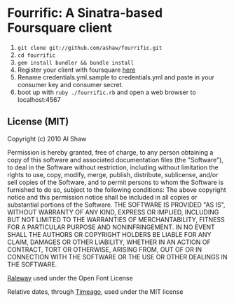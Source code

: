# Fourrific: A Sinatra-based Foursquare client

1. `git clone git://github.com/ashaw/fourrific.git`
2. `cd fourrific`
3. `gem install bundler && bundle install`
4. Register your client with foursquare [here](http://foursquare.com/oauth/register)
5. Rename credentials.yml.sample to credentials.yml and paste in your consumer key and consumer secret.
6. boot up with `ruby ./fourrific.rb` and open a web browser to localhost:4567


## License (MIT)

Copyright (c) 2010 Al Shaw

Permission is hereby granted, free of charge, to any person obtaining a copy of this software and associated documentation files (the "Software"), to deal in the Software without restriction, including without limitation the rights to use, copy, modify, merge, publish, distribute, sublicense, and/or sell copies of the Software, and to permit persons to whom the Software is furnished to do so, subject to the following conditions:
The above copyright notice and this permission notice shall be included in all copies or substantial portions of the Software.
THE SOFTWARE IS PROVIDED "AS IS", WITHOUT WARRANTY OF ANY KIND, EXPRESS OR IMPLIED, INCLUDING BUT NOT LIMITED TO THE WARRANTIES OF MERCHANTABILITY, FITNESS FOR A PARTICULAR PURPOSE AND NONINFRINGEMENT. IN NO EVENT SHALL THE AUTHORS OR COPYRIGHT HOLDERS BE LIABLE FOR ANY CLAIM, DAMAGES OR OTHER LIABILITY, WHETHER IN AN ACTION OF CONTRACT, TORT OR OTHERWISE, ARISING FROM, OUT OF OR IN CONNECTION WITH THE SOFTWARE OR THE USE OR OTHER DEALINGS IN THE SOFTWARE.

[Raleway](http://www.theleagueofmoveabletype.com/fonts/14-raleway) used under the Open Font License

Relative dates, through [Timeago](http://timeago.yarp.com/), used under the MIT license
